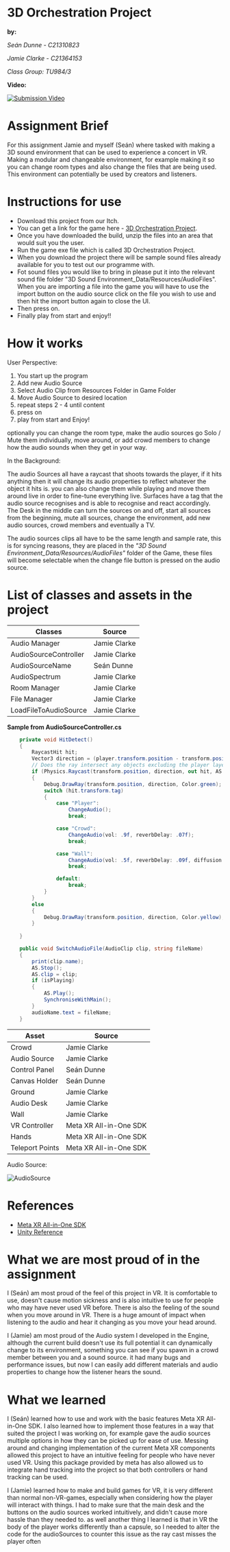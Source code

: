 # 3D Orchestration Project

**by:**

*Seán Dunne - C21310823*

*Jamie Clarke - C21364153*

*Class Group: TU984/3*

**Video:**

[![Submission Video](https://drive.google.com/uc?export=view&id=13_yBFS2up6_f5GjiGcvf7JHOdbvVqdiF)](https://www.youtube.com/watch?v=EF6ugf2otz8)

# Assignment Brief

For this assignment Jamie and myself (Seán) where tasked with making a 3D sound environment that can be used to experience a concert in VR. Making a modular and changeable environment, for example making it so you can change room types and also change the files that are being used. This environment can potentially be used by creators and listeners.

# Instructions for use

* Download this project from our Itch.
* You can get a link for the game here - [3D Orchestration Project](https://jamie-clarke.itch.io/3d-sound-environment).
* Once you have downloaded the build, unzip the files into an area that would suit you the user.
* Run the game exe file which is called 3D Orchestration Project.
* When you download the project there will be sample sound files already available for you to test out our programme with.
* Fot sound files you would like to bring in please put it into the relevant sound file folder "3D Sound Environment_Data/Resources/AudioFiles". When you are importing a file into the game you will have to use the import button on the audio source click on the file you wish to use and then hit the import button again to close the UI.
* Then press on.
* Finally play from start and enjoy!!

# How it works

User Perspective:
1. You start up the program
2. Add new Audio Source
3. Select Audio Clip from Resources Folder in Game Folder
4. Move Audio Source to desired location
5. repeat steps 2 - 4 until content
6. press on
7. play from start and Enjoy!

optionally you can change the room type, make the audio sources go Solo / Mute them individually, move around, or add crowd members to change how the audio sounds when they get in your way.

In the Background:

The audio Sources all have a raycast that shoots towards the player, if it hits anything then it will change its audio properties to reflect whatever the object it hits is. you can also change them while playing and move them around live in order to fine-tune everything live.
Surfaces have a tag that the audio source recognises and is able to recognise and react accordingly.
The Desk in the middle can turn the sources on and off, start all sources from the beginning, mute all sources, change the environment, add new audio sources, crowd members and eventually a TV.

The audio sources clips all have to be the same length and sample rate, this is for syncing reasons, they are placed in the *"3D Sound Environment_Data/Resources/AudioFiles"* folder of the Game, these files will become selectable when the change file button is pressed on the audio source.

# List of classes and assets in the project

| Classes | Source |
|-----------|-----------|
| Audio Manager | Jamie Clarke |
| AudioSourceController  | Jamie Clarke |
| AudioSourceName | Seán Dunne |
| AudioSpectrum | Jamie Clarke |
| Room Manager  | Jamie Clarke |
| File Manager  | Jamie Clarke |
| LoadFileToAudioSource  | Jamie Clarke |

**Sample from AudioSourceController.cs**
``` C#
    private void HitDetect()
    {
        RaycastHit hit;
        Vector3 direction = (player.transform.position - transform.position).normalized;
        // Does the ray intersect any objects excluding the player layer
        if (Physics.Raycast(transform.position, direction, out hit, AS.maxDistance))
        {
            Debug.DrawRay(transform.position, direction, Color.green);
            switch (hit.transform.tag)
            {
                case "Player":
                    ChangeAudio();
                    break;

                case "Crowd":
                    ChangeAudio(vol: .9f, reverbDelay: .07f);
                    break;

                case "Wall":
                    ChangeAudio(vol: .5f, reverbDelay: .09f, diffusion: 50, decayHFRatio: 1);
                    break;

                default:
                    break;
            }
        }
        else
        {
            Debug.DrawRay(transform.position, direction, Color.yellow);
        }
        
    }

    public void SwitchAudioFile(AudioClip clip, string fileName)
    {
        print(clip.name);
        AS.Stop();
        AS.clip = clip;
        if (isPlaying)
        {
            AS.Play();
            SynchroniseWithMain();
        }
        audioName.text = fileName;
    }
```

| Asset| Source |
|-----------|-----------|
| Crowd  | Jamie Clarke  |
| Audio Source  | Jamie Clarke  |
| Control Panel | Seán Dunne |
| Canvas Holder | Seán Dunne |
| Ground | Jamie Clarke |
| Audio Desk | Jamie Clarke  |
| Wall  | Jamie Clarke  |
| VR Controller | Meta XR All-in-One SDK  |
| Hands | Meta XR All-in-One SDK |
| Teleport Points | Meta XR All-in-One SDK |


Audio Source:

![AudioSource](https://imgur.com/87o76yT.png)

# References

* [Meta XR All-in-One SDK](https://assetstore.unity.com/packages/tools/integration/meta-xr-all-in-one-sdk-269657)
* [Unity Reference](https://docs.unity3d.com/ScriptReference/)

# What we are most proud of in the assignment

I (Seán) am most proud of the feel of this project in VR. It is comfortable to use, doesn't cause motion sickness and is also intuitive to use for people who may have never used VR before. There is also the feeling of the sound when you move around in VR. There is a huge amount of impact when listening to the audio and hear it changing as you move your head around.

I (Jamie) am most proud of the Audio system I developed in the Engine, although the current build doesn't use its full potential it can dynamically change to its environment, something you can see if you spawn in a crowd member between you and a sound source. it had many bugs and performance issues, but now I can easily add different materials and audio properties to change how the listener hears the sound.


# What we learned

I (Seán) learned how to use and work with the basic features Meta XR All-in-One SDK. I also learned how to implement those features in a way that suited the project I was working on, for example gave the audio sources multiple options in how they can be picked up for ease of use. Messing around and changing implementation of the current Meta XR components allowed this project to have an intuitive feeling for people who have never used VR. Using this package provided by meta has also allowed us to integrate hand tracking into the project so that both controllers or hand tracking can be used.

I (Jamie) learned how to make and build games for VR, it is very different than normal non-VR-games, especially when considering how the player will interact with things. I had to make sure that the main desk and the buttons on the audio sources worked intuitively, and didn't cause more hassle than they needed to. as well another thing I learned is that in VR the body of the player works differently than a capsule, so I needed to alter the code for the audioSources to counter this issue as the ray cast misses the player often

